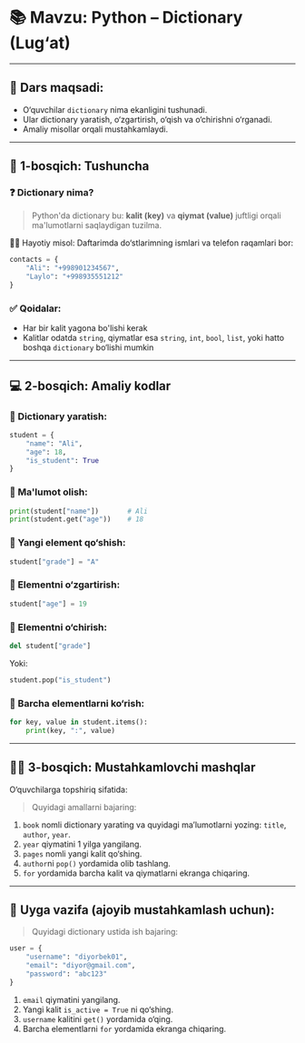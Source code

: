 # 📚 Mavzu: Python – Dictionary (Lug‘at)

---

## 🎯 Dars maqsadi:

* O‘quvchilar `dictionary` nima ekanligini tushunadi.
* Ular dictionary yaratish, o‘zgartirish, o‘qish va o‘chirishni o‘rganadi.
* Amaliy misollar orqali mustahkamlaydi.

---

## 🧠 1-bosqich: Tushuncha

### ❓ Dictionary nima?

> Python'da dictionary bu: **kalit (key)** va **qiymat (value)** juftligi orqali ma'lumotlarni saqlaydigan tuzilma.

👨‍🏫 Hayotiy misol:
Daftarimda do‘stlarimning ismlari va telefon raqamlari bor:

```python
contacts = {
    "Ali": "+998901234567",
    "Laylo": "+998935551212"
}
```

### ✅ Qoidalar:

* Har bir kalit yagona bo'lishi kerak
* Kalitlar odatda `string`, qiymatlar esa `string`, `int`, `bool`, `list`, yoki hatto boshqa `dictionary` bo‘lishi mumkin

---

## 💻 2-bosqich: Amaliy kodlar

### 📌 Dictionary yaratish:

```python
student = {
    "name": "Ali",
    "age": 18,
    "is_student": True
}
```

### 📌 Ma'lumot olish:

```python
print(student["name"])       # Ali
print(student.get("age"))    # 18
```

### 📌 Yangi element qo‘shish:

```python
student["grade"] = "A"
```

### 📌 Elementni o‘zgartirish:

```python
student["age"] = 19
```

### 📌 Elementni o‘chirish:

```python
del student["grade"]
```

Yoki:

```python
student.pop("is_student")
```

### 📌 Barcha elementlarni ko‘rish:

```python
for key, value in student.items():
    print(key, ":", value)
```

---

## 🏋️‍♂️ 3-bosqich: Mustahkamlovchi mashqlar

O‘quvchilarga topshiriq sifatida:

> Quyidagi amallarni bajaring:

1. `book` nomli dictionary yarating va quyidagi ma’lumotlarni yozing: `title`, `author`, `year`.
2. `year` qiymatini 1 yilga yangilang.
3. `pages` nomli yangi kalit qo‘shing.
4. `author`ni `pop()` yordamida olib tashlang.
5. `for` yordamida barcha kalit va qiymatlarni ekranga chiqaring.

---

## 📝 Uyga vazifa (ajoyib mustahkamlash uchun):

> Quyidagi dictionary ustida ish bajaring:

```python
user = {
    "username": "diyorbek01",
    "email": "diyor@gmail.com",
    "password": "abc123"
}
```

1. `email` qiymatini yangilang.
2. Yangi kalit `is_active = True` ni qo‘shing.
3. `username` kalitini `get()` yordamida o‘qing.
4. Barcha elementlarni `for` yordamida ekranga chiqaring.
